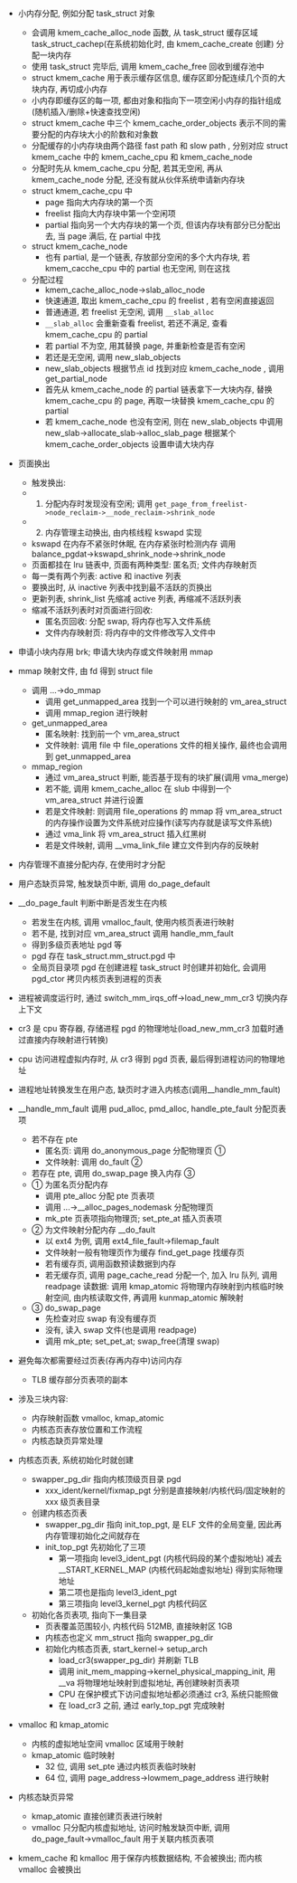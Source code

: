 - 小内存分配, 例如分配 task_struct 对象
    - 会调用 kmem_cache_alloc_node 函数, 从 task_struct 缓存区域 task_struct_cachep(在系统初始化时, 由 kmem_cache_create 创建) 分配一块内存
    - 使用 task_struct 完毕后, 调用 kmem_cache_free 回收到缓存池中
    - struct kmem_cache 用于表示缓存区信息, 缓存区即分配连续几个页的大块内存, 再切成小内存
    - 小内存即缓存区的每一项, 都由对象和指向下一项空闲小内存的指针组成(随机插入/删除+快速查找空闲)
    - struct kmem_cache 中三个 kmem_cache_order_objects 表示不同的需要分配的内存块大小的阶数和对象数
    - 分配缓存的小内存块由两个路径 fast path 和 slow path , 分别对应 struct kmem_cache 中的 kmem_cache_cpu 和 kmem_cache_node
    - 分配时先从 kmem_cache_cpu 分配, 若其无空闲, 再从 kmem_cache_node 分配, 还没有就从伙伴系统申请新内存块
    - struct kmem_cache_cpu 中
        - page 指向大内存块的第一个页
        - freelist 指向大内存块中第一个空闲项
        - partial 指向另一个大内存块的第一个页, 但该内存块有部分已分配出去, 当 page 满后, 在 partial 中找
    - struct kmem_cache_node
        - 也有 partial, 是一个链表, 存放部分空闲的多个大内存块, 若 kmem_cacche_cpu 中的 partial 也无空闲, 则在这找
    - 分配过程
        - kmem_cache_alloc_node->slab_alloc_node
        - 快速通道, 取出 kmem_cache_cpu 的 freelist , 若有空闲直接返回
        - 普通通道, 若 freelist 无空闲, 调用 `__slab_alloc`
        - `__slab_alloc` 会重新查看 freelist, 若还不满足, 查看 kmem_cache_cpu 的 partial 
        - 若 partial 不为空, 用其替换 page, 并重新检查是否有空闲
        - 若还是无空闲, 调用 new_slab_objects
        - new_slab_objects 根据节点 id 找到对应 kmem_cache_node , 调用 get_partial_node
        - 首先从 kmem_cache_node 的 partial 链表拿下一大块内存, 替换 kmem_cache_cpu 的 page, 再取一块替换 kmem_cache_cpu 的 partial
        - 若 kmem_cache_node 也没有空闲, 则在 new_slab_objects 中调用 new_slab->allocate_slab->alloc_slab_page 根据某个 kmem_cache_order_objects 设置申请大块内存
- 页面换出
    - 触发换出: 
    - 1) 分配内存时发现没有空闲; 调用 `get_page_from_freelist->node_reclaim->__node_reclaim->shrink_node`
    - 2) 内存管理主动换出, 由内核线程 kswapd 实现
    - kswapd 在内存不紧张时休眠, 在内存紧张时检测内存 调用 balance_pgdat->kswapd_shrink_node->shrink_node
    - 页面都挂在 lru 链表中, 页面有两种类型: 匿名页; 文件内存映射页
    - 每一类有两个列表: active 和 inactive 列表
    - 要换出时, 从 inactive 列表中找到最不活跃的页换出
    - 更新列表, shrink_list 先缩减 active 列表, 再缩减不活跃列表
    - 缩减不活跃列表时对页面进行回收:
        - 匿名页回收: 分配 swap, 将内存也写入文件系统
        - 文件内存映射页: 将内存中的文件修改写入文件中
		
- 申请小块内存用 brk; 申请大块内存或文件映射用 mmap
- mmap 映射文件, 由 fd 得到 struct file
    - 调用 ...->do_mmap
        - 调用 get_unmapped_area 找到一个可以进行映射的 vm_area_struct
        - 调用 mmap_region 进行映射
    - get_unmapped_area 
        - 匿名映射: 找到前一个 vm_area_struct 
        - 文件映射: 调用 file 中 file_operations 文件的相关操作, 最终也会调用到 get_unmapped_area
    - mmap_region
        - 通过 vm_area_struct 判断, 能否基于现有的块扩展(调用 vma_merge)
        - 若不能, 调用 kmem_cache_alloc 在 slub 中得到一个 vm_area_struct 并进行设置
        - 若是文件映射: 则调用 file_operations 的 mmap 将 vm_area_struct 的内存操作设置为文件系统对应操作(读写内存就是读写文件系统)
        - 通过 vma_link 将 vm_area_struct 插入红黑树
        - 若是文件映射, 调用 __vma_link_file 建立文件到内存的反映射
- 内存管理不直接分配内存, 在使用时才分配
- 用户态缺页异常, 触发缺页中断, 调用 do_page_default
- __do_page_fault 判断中断是否发生在内核
    - 若发生在内核, 调用 vmalloc_fault, 使用内核页表进行映射
    - 若不是, 找到对应 vm_area_struct 调用 handle_mm_fault
    - 得到多级页表地址 pgd 等
    - pgd 存在 task_struct.mm_struct.pgd 中
    - 全局页目录项 pgd 在创建进程 task_struct 时创建并初始化, 会调用 pgd_ctor 拷贝内核页表到进程的页表
- 进程被调度运行时, 通过 switch_mm_irqs_off->load_new_mm_cr3 切换内存上下文
- cr3 是 cpu 寄存器, 存储进程 pgd 的物理地址(load_new_mm_cr3 加载时通过直接内存映射进行转换)
- cpu 访问进程虚拟内存时, 从 cr3 得到 pgd 页表, 最后得到进程访问的物理地址
- 进程地址转换发生在用户态, 缺页时才进入内核态(调用__handle_mm_fault)
- __handle_mm_fault 调用 pud_alloc, pmd_alloc, handle_pte_fault 分配页表项
    - 若不存在 pte
        - 匿名页: 调用 do_anonymous_page 分配物理页 ①
        - 文件映射: 调用 do_fault ②
    - 若存在 pte, 调用 do_swap_page 换入内存 ③
    - ① 为匿名页分配内存
        - 调用 pte_alloc 分配 pte 页表项
        - 调用 ...->__alloc_pages_nodemask 分配物理页
        - mk_pte 页表项指向物理页; set_pte_at 插入页表项
    - ② 为文件映射分配内存 __do_fault
        - 以 ext4 为例, 调用 ext4_file_fault->filemap_fault
        - 文件映射一般有物理页作为缓存 find_get_page 找缓存页
        - 若有缓存页, 调用函数预读数据到内存
        - 若无缓存页, 调用 page_cache_read 分配一个, 加入 lru 队列, 调用 readpage 读数据: 调用 kmap_atomic 将物理内存映射到内核临时映射空间, 由内核读取文件, 再调用 kunmap_atomic 解映射
    - ③ do_swap_page
        - 先检查对应 swap 有没有缓存页
        - 没有, 读入 swap 文件(也是调用 readpage) 
        - 调用 mk_pte; set_pet_at; swap_free(清理 swap)
- 避免每次都需要经过页表(存再内存中)访问内存
    - TLB 缓存部分页表项的副本
	
- 涉及三块内容:
    - 内存映射函数 vmalloc, kmap_atomic
    - 内核态页表存放位置和工作流程
    - 内核态缺页异常处理
- 内核态页表, 系统初始化时就创建
    - swapper_pg_dir 指向内核顶级页目录 pgd
        - xxx_ident/kernel/fixmap_pgt 分别是直接映射/内核代码/固定映射的 xxx 级页表目录
    - 创建内核态页表
        - swapper_pg_dir 指向 init_top_pgt, 是 ELF 文件的全局变量, 因此再内存管理初始化之间就存在
        - init_top_pgt 先初始化了三项
            - 第一项指向 level3_ident_pgt (内核代码段的某个虚拟地址) 减去 __START_KERNEL_MAP (内核代码起始虚拟地址) 得到实际物理地址
            - 第二项也是指向 level3_ident_pgt
            - 第三项指向 level3_kernel_pgt 内核代码区
    - 初始化各页表项, 指向下一集目录
        - 页表覆盖范围较小, 内核代码 512MB, 直接映射区 1GB
        - 内核态也定义 mm_struct 指向 swapper_pg_dir
        - 初始化内核态页表,  start_kernel→ setup_arch
            - load_cr3(swapper_pg_dir) 并刷新 TLB
            - 调用 init_mem_mapping→kernel_physical_mapping_init, 用 __va 将物理地址映射到虚拟地址, 再创建映射页表项
            - CPU 在保护模式下访问虚拟地址都必须通过 cr3, 系统只能照做
            - 在 load_cr3 之前, 通过 early_top_pgt 完成映射
- vmalloc 和 kmap_atomic
    - 内核的虚拟地址空间 vmalloc 区域用于映射
    - kmap_atomic 临时映射
        - 32 位, 调用 set_pte 通过内核页表临时映射
        - 64 位, 调用 page_address→lowmem_page_address 进行映射
- 内核态缺页异常
    - kmap_atomic 直接创建页表进行映射
    - vmalloc 只分配内核虚拟地址, 访问时触发缺页中断, 调用 do_page_fault→vmalloc_fault 用于关联内核页表项
- kmem_cache 和 kmalloc 用于保存内核数据结构, 不会被换出; 而内核 vmalloc 会被换出